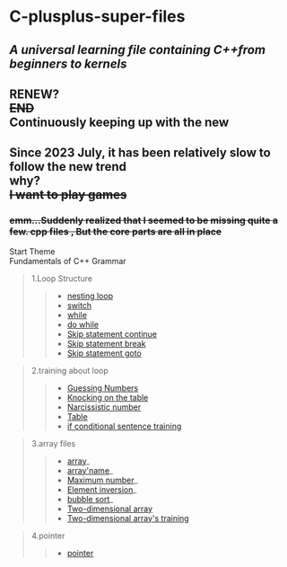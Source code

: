 # C-plusplus-super-files
## ***A universal learning file containing C++from beginners to kernels***
## RENEW?<br/>**~~END~~**<br/>Continuously keeping up with the new<br/>
## **Since 2023 July, it has been relatively slow to follow the new trend<br/>why?<br/>~~I want to play games~~<br/>**
### ~~emm...Suddenly realized that I seemed to be missing quite a few. cpp files , But the core parts are all in place~~<br/>
Start Theme<br/>
Fundamentals of C++ Grammar<br/>
> 1.Loop Structure
>> + [nesting loop](https://github.com/super-yjt/My--C-plusplus-super-files/blob/main/Loop%20Structure/nesting%20loop.cpp)
>> + [switch](https://github.com/super-yjt/My--C-plusplus-super-files/blob/main/Loop%20Structure/switch.cpp)
>> + [while](https://github.com/super-yjt/My--C-plusplus-super-files/blob/main/Loop%20Structure/while.cpp)
>> + [do while](https://github.com/super-yjt/My--C-plusplus-super-files/blob/main/Loop%20Structure/Do%20while.cpp)
>> + [Skip statement continue](https://github.com/super-yjt/My--C-plusplus-super-files/blob/main/Loop%20Structure/Skip%20statement%20continue.cpp)
>> + [Skip statement break](https://github.com/super-yjt/My--C-plusplus-super-files/blob/main/Loop%20Structure/Skip%20statement%20break.cpp)
>> + [Skip statement goto](https://github.com/super-yjt/My--C-plusplus-super-files/blob/main/Loop%20Structure/Skip%20statement%20goto.cpp)

> 2.training about loop
>> + [Guessing Numbers](https://github.com/super-yjt/My--C-plusplus-super-files/blob/main/training/Guessing%20Numbers.cpp)
>> + [Knocking on the table](https://github.com/super-yjt/My--C-plusplus-super-files/blob/main/training/Knocking%20on%20the%20table.cpp)
>> + [Narcissistic number](https://github.com/super-yjt/My--C-plusplus-super-files/blob/main/training/Narcissistic%20number.cpp)
>> + [Table](https://github.com/super-yjt/My--C-plusplus-super-files/blob/main/training/Table.cpp)
>> + [if conditional sentence training](https://github.com/super-yjt/My--C-plusplus-super-files/blob/main/training/if%20conditional%20sentence%20training.cpp)

> 3.array files
>> + [array](https://github.com/super-yjt/My--C-plusplus-super-files/blob/main/array%20files/array.cpp)_
>> + [array'name](https://github.com/super-yjt/My--C-plusplus-super-files/blob/main/array%20files/array'name.cpp)_
>> + [Maximum number](https://github.com/super-yjt/My--C-plusplus-super-files/blob/main/array%20files/Maximum%20number.cpp)_
>> + [Element inversion](https://github.com/super-yjt/My--C-plusplus-super-files/blob/main/array%20files/Element%20inversion.cpp)_
>> + [bubble sort](https://github.com/super-yjt/My--C-plusplus-super-files/blob/main/array%20files/bubble%20sort.cpp)_
>> + [Two-dimensional array](https://github.com/super-yjt/My--C-plusplus-super-files/blob/main/array%20files/Two-dimensional%20array.cpp)
>> + [Two-dimensional array's training](https://github.com/super-yjt/My--C-plusplus-super-files/blob/main/array%20files/Two-dimensional%20array's%20training.cpp)

> 4.pointer
>> + [pointer](https://github.com/super-yjt/My--C-plusplus-super-files/blob/main/pointer/pointer.cpp)
